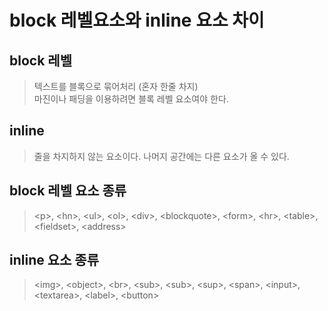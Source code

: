 # block 레벨요소와 inline 요소 차이

## block 레벨

> 텍스트를 블록으로 묶어처리 (혼자 한줄 차지)<br>
> 마진이나 패딩을 이용하려면 블록 레벨 요소여야 한다.

## inline

> 줄을 차지하지 않는 요소이다. 나머지 공간에는 다른 요소가 올 수 있다.

## block 레벨 요소 종류

> \<p>, \<hn>, \<ul>, \<ol>, \<div>, \<blockquote>, \<form>, \<hr>, \<table>, \<fieldset>, \<address>

## inline 요소 종류

> \<img>, \<object>, \<br>, \<sub>, \<sub>, \<sup>, \<span>, \<input>, \<textarea>, \<label>, \<button>

